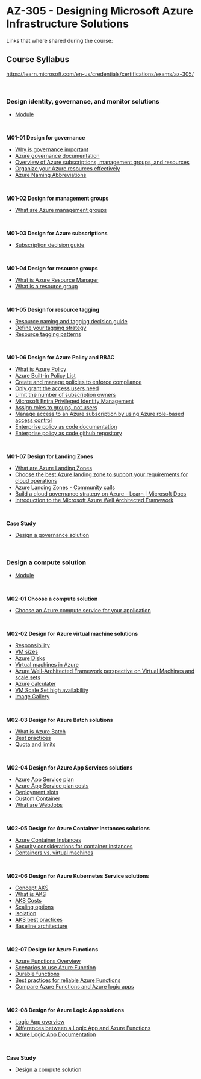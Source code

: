 # AZ-305 - Designing Microsoft Azure Infrastructure Solutions
Links that where shared during the course:

## Course Syllabus
https://learn.microsoft.com/en-us/credentials/certifications/exams/az-305/

<br>

### Design identity, governance, and monitor solutions
- [Module](https://learn.microsoft.com/en-us/training/paths/design-identity-governance-monitor-solutions/)

<br>

<B>M01-01 Design for governance</B>
- [Why is governance important](https://learn.microsoft.com/azure/cloud-adoption-framework/govern/methodology)
- [Azure governance documentation](https://learn.microsoft.com/azure/governance/)
- [Overview of Azure subscriptions, management groups, and resources](https://learn.microsoft.com/learn/modules/azure-architecture-fundamentals/overview)
- [Organize your Azure resources effectively](https://learn.microsoft.com/azure/cloud-adoption-framework/ready/azure-setup-guide/organize-resources?tabs=AzureManagementGroupsAndHierarchy)
- [Azure Naming Abbreviations](https://learn.microsoft.com/en-us/azure/cloud-adoption-framework/ready/azure-best-practices/resource-abbreviations)

<br>

<B>M01-02 Design for management groups</B>
- [What are Azure management groups](https://learn.microsoft.com/azure/governance/management-groups/overview)

<br>

<B>M01-03 Design for Azure subscriptions</B>
- [Subscription decision guide](https://learn.microsoft.com/en-gb/azure/cloud-adoption-framework/ready/landing-zone/design-area/resource-org-subscriptions)

<br>

<B>M01-04 Design for resource groups</B>
- [What is Azure Resource Manager](https://docs.microsoft.com/azure/azure-resource-manager/management/overview)
- [What is a resource group](https://learn.microsoft.com/en-us/azure/azure-resource-manager/management/manage-resource-groups-portal#what-is-a-resource-group)

<br>

<B>M01-05 Design for resource tagging</B>
- [Resource naming and tagging decision guide](https://learn.microsoft.com/azure/cloud-adoption-framework/decision-guides/resource-tagging/)
- [Define your tagging strategy](https://learn.microsoft.com/azure/cloud-adoption-framework/ready/azure-best-practices/resource-tagging)
- [Resource tagging patterns](https://learn.microsoft.com/azure/cloud-adoption-framework/decision-guides/resource-tagging/?toc=/azure/azure-resource-manager/management/toc.json#resource-tagging-patterns)
<br>


<B>M01-06 Design for Azure Policy and RBAC</B>
- [What is Azure Policy](https://learn.microsoft.com/azure/governance/policy/overview)
- [Azure Built-in Policy List](https://learn.microsoft.com/azure/governance/policy/samples/built-in-policies#general)
- [Create and manage policies to enforce compliance](https://learn.microsoft.com/azure/governance/policy/tutorials/create-and-manage)
- [Only grant the access users need](https://learn.microsoft.com/azure/role-based-access-control/best-practices#only-grant-the-access-users-need)
- [Limit the number of subscription owners](https://learn.microsoft.com/azure/role-based-access-control/best-practices#limit-the-number-of-subscription-owners)
- [Microsoft Entra Privileged Identity Management](https://learn.microsoft.com/azure/role-based-access-control/best-practices#use-azure-ad-privileged-identity-management)
- [Assign roles to groups, not users](https://learn.microsoft.com/azure/role-based-access-control/best-practices#assign-roles-to-groups-not-users)
- [Manage access to an Azure subscription by using Azure role-based access control](https://learn.microsoft.com/azure/cloud-adoption-framework/ready/azure-setup-guide/manage-access)
- [Enterprise policy as code documentation](https://azure.github.io/enterprise-azure-policy-as-code/)
- [Enterprise policy as code github repository](https://azure.github.io/enterprise-azure-policy-as-code/)

<br>

<B>M01-07 Design for Landing Zones</B>
- [What are Azure Landing Zones](https://learn.microsoft.com/azure/cloud-adoption-framework/ready/landing-zone/)
- [Choose the best Azure landing zone to support your requirements for cloud operations](https://learn.microsoft.com/learn/modules/cloud-adoption-framework-ready/)
- [Azure Landing Zones - Community calls](https://github.com/Azure/Enterprise-Scale/wiki/Community-Calls)
- [Build a cloud governance strategy on Azure - Learn | Microsoft Docs](https://learn.microsoft.com/learn/modules/build-cloud-governance-strategy-azure/)
- [Introduction to the Microsoft Azure Well Architected Framework](https://learn.microsoft.com/training/modules/azure-well-architected-introduction/)

<br>

<B>Case Study</B>
- [Design a governance solution](https://microsoftlearning.github.io/AZ-305-DesigningMicrosoftAzureInfrastructureSolutions/Instructions/CaseStudy/01-Governance.html)

<br>

### Design a compute solution
- [Module](https://learn.microsoft.com/training/modules/design-compute-solution/)

<br>

<B>M02-01 Choose a compute solution </B>
- [Choose an Azure compute service for your application](https://learn.microsoft.com/azure/architecture/guide/technology-choices/compute-decision-tree)

<br>

<B>M02-02 Design for Azure virtual machine solutions</B>
- [Responsibility](https://learn.microsoft.com/azure/security/fundamentals/shared-responsibility)
- [VM sizes](https://learn.microsoft.com/azure/virtual-machines/sizes)
- [Azure Disks](https://learn.microsoft.com/azure/virtual-machines/managed-disks-overview)
- [Virtual machines in Azure](https://learn.microsoft.com/azure/virtual-machines/overview)
- [Azure Well-Architected Framework perspective on Virtual Machines and scale sets](https://learn.microsoft.com/azure/well-architected/service-guides/virtual-machines)
- [Azure calculater](https://aka.ms/vm-selector)
- [VM Scale Set high availability](https://learn.microsoft.com/azure/virtual-machines/availability)
- [Image Gallery](https://learn.microsoft.com/azure/virtual-machines/shared-image-galleries)

<br>

<B>M02-03 Design for Azure Batch solutions</B>
- [What is Azure Batch](https://learn.microsoft.com/azure/batch/batch-technical-overview)
- [Best practices](https://learn.microsoft.com/azure/batch/best-practices)
- [Quota and limits](https://learn.microsoft.com/en-gb/azure/batch/batch-quota-limit)

<br>

<B>M02-04 Design for Azure App Services solutions</B>
- [Azure App Service plan](https://learn.microsoft.com/azure/app-service/overview-hosting-plans#how-much-does-my-app-service-plan-cost)
- [Azure App Service plan costs](https://learn.microsoft.com/en-gb/azure/app-service/overview-manage-costs#understand-the-full-billing-model-for-azure-app-service)
- [Deployment slots](https://learn.microsoft.com/azure/app-service/deploy-staging-slots)
- [Custom Container](https://learn.microsoft.com/azure/app-service/quickstart-custom-container?tabs=dotnet&pivots=container-linux)
- [What are WebJobs](https://learn.microsoft.com/azure/app-service/webjobs-create)

<br>

<B>M02-05 Design for Azure Container Instances solutions</B>
- [Azure Container Instances](https://learn.microsoft.com/azure/container-instances/container-instances-overview)
- [Security considerations for container instances]()
- [Containers vs. virtual machines](https://learn.microsoft.com/virtualization/windowscontainers/about/containers-vs-vm)

<br>

<B>M02-06 Design for Azure Kubernetes Service solutions</B>
- [Concept AKS](https://learn.microsoft.com/azure/aks/concepts-clusters-workloads)
- [What is AKS](https://learn.microsoft.com/azure/aks/intro-kubernetes)
- [AKS Costs](https://azure.microsoft.com/pricing/details/kubernetes-service/)
- [Scaling options](https://learn.microsoft.com/azure/aks/concepts-scale)
- [Isolation](https://learn.microsoft.com/azure/aks/operator-best-practices-cluster-isolation)
- [AKS best practices](https://learn.microsoft.com/azure/aks/best-practices)
- [Baseline architecture](https://learn.microsoft.com/en-gb/azure/architecture/reference-architectures/containers/aks/baseline-aks?toc=%2Fazure%2Faks%2Ftoc.json&bc=%2Fazure%2Faks%2Fbreadcrumb%2Ftoc.json)

<br>

<B>M02-07 Design for Azure Functions</B>
- [Azure Functions Overview](https://learn.microsoft.com/azure/azure-functions/functions-overview)
- [Scenarios to use Azure Function](https://learn.microsoft.com/azure/azure-functions/functions-scenarios)
- [Durable functions](https://learn.microsoft.com/azure/azure-functions/durable/durable-functions-overview)
- [Best practices for reliable Azure Functions](https://learn.microsoft.com/azure/azure-functions/functions-best-practices)
- [Compare Azure Functions and Azure logic apps](https://learn.microsoft.com/azure/azure-functions/functions-compare-logic-apps-ms-flow-webjobs#compare-azure-functions-and-azure-logic-apps)


<br>

<B>M02-08 Design for Azure Logic App solutions</B>
- [Logic App overview](https://learn.microsoft.com/azure/logic-apps/logic-apps-overview)
- [Differences between a Logic App and Azure Functions](https://learn.microsoft.com/azure/azure-functions/functions-compare-logic-apps-ms-flow-webjobs#compare-azure-functions-and-azure-logic-apps)
- [Azure Logic App Documentation](https://learn.microsoft.com/azure/logic-apps/)

<br>


<B>Case Study</B>
- [Design a compute solution](https://microsoftlearning.github.io/AZ-305-DesigningMicrosoftAzureInfrastructureSolutions/Instructions/CaseStudy/02-Compute.html)

<br>